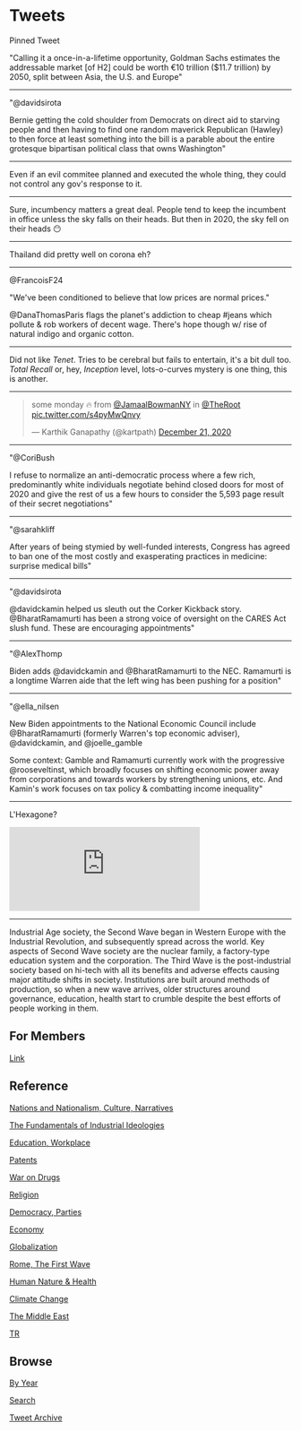 # Tweets

Pinned Tweet

"Calling it a once-in-a-lifetime opportunity, Goldman Sachs estimates
the addressable market [of H2] could be worth €10 trillion ($11.7
trillion) by 2050, split between Asia, the U.S. and Europe"

---

"@davidsirota

Bernie getting the cold shoulder from Democrats on direct aid to
starving people and then having to find one random maverick Republican
(Hawley) to then force at least something into the bill is a parable
about the entire grotesque bipartisan political class that owns
Washington"

---

Even if an evil commitee planned and executed the whole thing, they
could not control any gov's response to it.

---

Sure, incumbency matters a great deal. People tend to keep the
incumbent in office unless the sky falls on their heads. But then in
2020, the sky fell on their heads 😶

---

Thailand did pretty well on corona eh?

---

@FrancoisF24

"We've been conditioned to believe that low prices are normal prices." 

@DanaThomasParis flags the planet's addiction to cheap #jeans which
pollute & rob workers of decent wage. There's hope though w/ rise of
natural indigo and organic cotton.

---

Did not like *Tenet*. Tries to be cerebral but fails to entertain,
it's a bit dull too. *Total Recall* or, hey, *Inception* level,
lots-o-curves mystery is one thing, this is another.

---

<blockquote class="twitter-tweet"><p lang="en" dir="ltr">some monday 🔥 from <a href="https://twitter.com/JamaalBowmanNY?ref_src=twsrc%5Etfw">@JamaalBowmanNY</a> in <a href="https://twitter.com/TheRoot?ref_src=twsrc%5Etfw">@TheRoot</a> <a href="https://t.co/s4pyMwQnvy">pic.twitter.com/s4pyMwQnvy</a></p>&mdash; Karthik Ganapathy (@kartpath) <a href="https://twitter.com/kartpath/status/1341066008686149635?ref_src=twsrc%5Etfw">December 21, 2020</a></blockquote> <script async src="https://platform.twitter.com/widgets.js" charset="utf-8"></script>

---

"@CoriBush

I refuse to normalize an anti-democratic process where a few rich,
predominantly white individuals negotiate behind closed doors for most
of 2020 and give the rest of us a few hours to consider the 5,593 page
result of their secret negotiations"

---


"@sarahkliff

After years of being stymied by well-funded interests, Congress has
agreed to ban one of the most costly and exasperating practices in
medicine: surprise medical bills"

---

"@davidsirota 

@davidckamin helped us sleuth out the Corker Kickback story.
@BharatRamamurti has been a strong voice of oversight on the CARES Act
slush fund. These are encouraging appointments"

---

"@AlexThomp

Biden adds @davidckamin and @BharatRamamurti to the NEC. Ramamurti is
a longtime Warren aide that the left wing has been pushing for a
position"

---

"@ella_nilsen

New Biden appointments to the National Economic Council include
@BharatRamamurti (formerly Warren's top economic adviser),
@davidckamin, and @joelle_gamble

Some context: Gamble and Ramamurti currently work with the progressive
@rooseveltinst, which broadly focuses on shifting economic power away
from corporations and towards workers by strengthening unions,
etc. And Kamin's work focuses on tax policy & combatting income
inequality"

---

L'Hexagone? 

<iframe width="340" src="https://www.youtube.com/embed/xykDDyHDTZY?start=71end^404" frameborder="0" allow="accelerometer; autoplay; clipboard-write; encrypted-media; gyroscope; picture-in-picture" allowfullscreen></iframe>

---

Industrial Age society, the Second Wave began in Western Europe with
the Industrial Revolution, and subsequently spread across the
world. Key aspects of Second Wave society are the nuclear family, a
factory-type education system and the corporation. The Third Wave is
the post-industrial society based on hi-tech with all its benefits and
adverse effects causing major attitude shifts in society. Institutions
are built around methods of production, so when a new wave arrives,
older structures around governance, education, health start to crumble
despite the best efforts of people working in them.

## For Members

[Link](https://thirdwave-members.herokuapp.com)

## Reference

[Nations and Nationalism, Culture, Narratives](/2013/02/nations-and-nationalism.md)

[The Fundamentals of Industrial Ideologies](/2011/04/fundamentals-of-industrial-ideologies.md)

[Education, Workplace](2017/09/education-workplace.md)

[Patents](/2018/09/patents.md)

[War on Drugs](/2019/11/war-on-drugs.md)

[Religion](/2015/04/god-religion.md)

[Democracy, Parties](/2016/11/democracy.md)

[Economy](/2018/05/economy.md)

[Globalization](/2018/09/globalization.md)

[Rome, The First Wave](/2017/12/rome.md)

[Human Nature & Health](/2020/07/human-nature.md)

[Climate Change](/2018/12/climate.md)

[The Middle East](/2019/07/middleeast.md)

[TR](../tr)

## Browse

[By Year](years.md)

[Search](search.html)

[Tweet Archive](/tweets/README.md)


